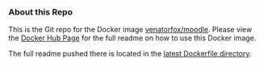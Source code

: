 ### About this Repo

This is the Git repo for the Docker image [venatorfox/moodle](https://hub.docker.com/r/venatorfox/moodle/). Please view the [Docker Hub Page](https://hub.docker.com/r/venatorfox/moodle/) for the full readme on how to use this Docker image.

The full readme pushed there is located in the [latest Dockerfile directory](https://github.com/Venator-Fox/docker-moodle/tree/master/3.3).
